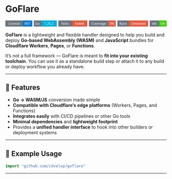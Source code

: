 # GoFlare
<!-- START_SECTION:BADGES_SECTION -->
<a href="docs/img/badges.svg"><img src="docs/img/badges.svg" alt="Project Badges" title="Generated by badges package from github.com/cdvelop/devscripts"></a>
<!-- END_SECTION:BADGES_SECTION -->

**GoFlare** is a lightweight and flexible handler designed to help you build and deploy **Go-based WebAssembly (WASM)** and **JavaScript** bundles for **Cloudflare Workers**, **Pages**, or **Functions**.

It’s not a full framework — GoFlare is meant to **fit into your existing toolchain**.
You can use it as a standalone build step or attach it to any build or deploy workflow you already have.

---

## 🚀 Features

* **Go → WASM/JS** conversion made simple
* **Compatible with Cloudflare’s edge platforms** (Workers, Pages, and Functions)
* **Integrates easily** with CI/CD pipelines or other Go tools
* **Minimal dependencies** and **lightweight footprint**
* Provides a **unified handler interface** to hook into other builders or deployment systems

---

## 🧩 Example Usage

```go
import "github.com/cdvelop/goflare"


```

---

